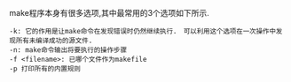 make程序本身有很多选项,其中最常用的3个选项如下所示.
```
-k: 它的作用是让make命令在发现错误时仍然继续执行.　可以利用这个选项在一次操作中发现所有未编译成功的源文件.
-n: make命令输出将要执行的操作步骤
-f <filename>: 已哪个文件作为makefile
-p 打印所有的内置规则
```